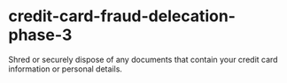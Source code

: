 # credit-card-fraud-delecation-phase-3
Shred or securely dispose of any documents that contain your credit card information or personal details.
